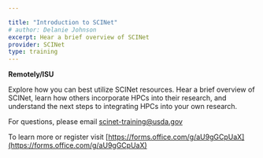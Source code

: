 ```yaml
---

title: "Introduction to SCINet"
# author: Delanie Johnson
excerpt: Hear a brief overview of SCINet
provider: SCINet
type: training
---
```


**Remotely/ISU**   

Explore how you can best utilize SCINet resources. Hear a brief overview of SCINet, learn how others incorporate HPCs into their research, and understand the next steps to integrating HPCs into your own research. 

For questions, please email scinet-training@usda.gov

To learn more or register visit [https://forms.office.com/g/aU9gGCpUaX](https://forms.office.com/g/aU9gGCpUaX)